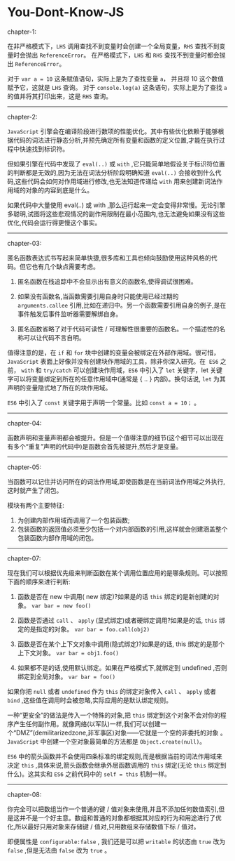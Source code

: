 # You-Dont-Know-JS

chapter-1: 

在非严格模式下，`LHS` 调用查找不到变量时会创建一个全局变量，`RHS` 查找不到变量时会抛出 `ReferenceError`。 在严格模式下，`LHS` 和 `RHS` 查找不到变量时都会抛出 `ReferenceError`。

对于 `var a = 10` 这条赋值语句，实际上是为了查找变量 `a`， 并且将 10 这个数值赋予它，这就是 `LHS` 查询。 对于 `console.log(a)` 这条语句，实际上是为了查找 `a` 的值并将其打印出来，这是 `RHS` 查询。

---
chapter-2:

`JavaScript` 引擎会在编译阶段进行数项的性能优化。其中有些优化依赖于能够根据代码的词法进行静态分析,并预先确定所有变量和函数的定义位置,才能在执行过程中快速找到标识符。

但如果引擎在代码中发现了 `eval(..)` 或 `with` ,它只能简单地假设关于标识符位置的判断都是无效的,因为无法在词法分析阶段明确知道 `eval(..)` 会接收到什么代码,这些代码会如何对作用域进行修改,也无法知道传递给 `with` 用来创建新词法作用域的对象的内容到底是什么。

如果代码中大量使用 eval(..) 或 with ,那么运行起来一定会变得非常慢。无论引擎多聪明,试图将这些悲观情况的副作用限制在最小范围内,也无法避免如果没有这些优化,代码会运行得更慢这个事实。

---

chapter-03:

匿名函数表达式书写起来简单快捷,很多库和工具也倾向鼓励使用这种风格的代码。但它也有几个缺点需要考虑。

1. 匿名函数在栈追踪中不会显示出有意义的函数名,使得调试很困难。

2. 如果没有函数名,当函数需要引用自身时只能使用已经过期的 `arguments.callee` 引用,比如在递归中。另一个函数需要引用自身的例子,是在事件触发后事件监听器需要解绑自身。

3. 匿名函数省略了对于代码可读性 / 可理解性很重要的函数名。一个描述性的名称可以让代码不言自明。

值得注意的是，在 `if` 和 `for` 块中创建的变量会被绑定在外部作用域。很可惜，`JavaScript` 表面上好像并没有创建块作用域的工具，除非你深入研究。在  `ES6` 之前， `with` 和 `try/catch` 可以创建块作用域，`ES6` 中引入了 `let` 关键字，let 关键字可以将变量绑定到所在的任意作用域中(通常是 { .. } 内部)。换句话说, `let` 为其声明的变量隐式地了所在的块作用域。

`ES6` 中引入了 `const` 关键字用于声明一个常量。比如 `const a = 10；` 。

---

chapter-04:

函数声明和变量声明都会被提升。但是一个值得注意的细节(这个细节可以出现在有多个“重复”声明的代码中)是函数会首先被提升,然后才是变量。

---

chapter-05:

当函数可以记住并访问所在的词法作用域,即使函数是在当前词法作用域之外执行,这时就产生了闭包。

模块有两个主要特征:
1. 为创建内部作用域而调用了一个包装函数;
2. 包装函数的返回值必须至少包括一个对内部函数的引用,这样就会创建涵盖整个包装函数内部作用域的闭包。

---

chapter-07: 

现在我们可以根据优先级来判断函数在某个调用位置应用的是哪条规则。可以按照下面的顺序来进行判断:

1. 函数是否在 new 中调用( new 绑定)?如果是的话 `this` 绑定的是新创建的对象。
	`var bar = new foo()`

2. 函数是否通过 `call` 、 `apply` (显式绑定)或者硬绑定调用?如果是的话, `this` 绑定的是指定的对象。
	`var bar = foo.call(obj2)`

3. 函数是否在某个上下文对象中调用(隐式绑定)?如果是的话, this 绑定的是那个上下文对象。
	`var bar = obj1.foo()`

4. 如果都不是的话,使用默认绑定。如果在严格模式下,就绑定到 undefined ,否则绑定到全局对象。
	`var bar = foo()`

如果你把 `null` 或者 `undefined` 作为 `this` 的绑定对象传入 `call` 、 `apply` 或者 `bind` ,这些值在调用时会被忽略,实际应用的是默认绑定规则。

一种“更安全”的做法是传入一个特殊的对象,把 `this` 绑定到这个对象不会对你的程序产生任何副作用。就像网络(以军队)一样,我们可以创建一个“DMZ”(demilitarizedzone,非军事区)对象——它就是一个空的非委托的对象 。`JavaScript` 中创建一个空对象最简单的方法都是 `Object.create(null)`。

`ES6` 中的箭头函数并不会使用四条标准的绑定规则,而是根据当前的词法作用域来决定 `this` ,具体来说,箭头函数会继承外层函数调用的 `this` 绑定(无论 `this` 绑定到什么)。这其实和 `ES6` 之前代码中的 `self = this` 机制一样。

---

chapter-08: 

你完全可以把数组当作一个普通的键 / 值对象来使用,并且不添加任何数值索引,但是这并不是一个好主意。数组和普通的对象都根据其对应的行为和用途进行了优化,所以最好只用对象来存储键 / 值对,只用数组来存储数值下标 / 值对。

即便属性是 `configurable:false` , 我们还是可以把 `writable` 的状态由 `true` 改为 `false` ,但是无法由 `false` 改为 `true` 。


